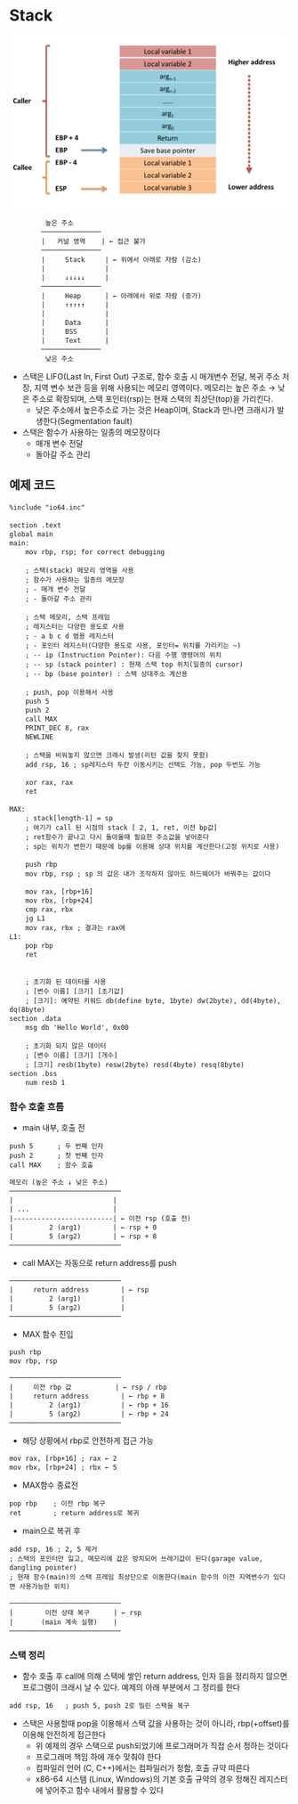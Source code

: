 # Stack

![stack1](images/stack1.png)

```plaintext
         높은 주소
        ───────────────
        |   커널 영역    | ← 접근 불가
        ───────────────
        |     Stack     | ← 위에서 아래로 자람 (감소)
        |               |
        |     ↓↓↓↓↓     |
        ───────────────
        |     Heap      | ← 아래에서 위로 자람 (증가)
        |     ↑↑↑↑↑     |
        |               |
        |     Data      |
        |     BSS       |
        |     Text      |
        ───────────────
         낮은 주소
```

- 스택은 LIFO(Last In, First Out) 구조로, 함수 호출 시 매개변수 전달, 복귀 주소 저장, 지역 변수 보관 등을 위해 사용되는 메모리 영역이다. 메모리는 높은 주소 → 낮은 주소로 확장되며, 스택 포인터(rsp)는 현재 스택의 최상단(top)을 가리킨다.
  - 낮은 주소에서 높은주소로 가는 것은 Heap이며, Stack과 만나면 크래시가 발생한다(Segmentation fault)
- 스택은 함수가 사용하는 일종의 메모장이다
  - 매개 변수 전달
  - 돌아갈 주소 관리

## 예제 코드

```assembly
%include "io64.inc"

section .text
global main
main:
    mov rbp, rsp; for correct debugging

    ; 스택(stack) 메모리 영역을 사용
    ; 함수가 사용하는 일종의 메모장
    ; - 매개 변수 전달
    ; - 돌아갈 주소 관리

    ; 스택 메모리, 스택 프레임
    ; 레지스터는 다양한 용도로 사용
    ; - a b c d 범용 레지스터
    ; - 포인터 레지스터(다양한 용도로 사용, 포인터= 위치를 가리키는 ~)
    ; -- ip (Instruction Pointer): 다음 수행 명령어의 위치
    ; -- sp (stack pointer) : 현재 스택 top 위치(일종의 cursor)
    ; -- bp (base pointer) : 스택 상대주소 계산용

    ; push, pop 이용해서 사용
    push 5
    push 2
    call MAX
    PRINT_DEC 8, rax
    NEWLINE

    ; 스택을 비워놓지 않으면 크래시 발생(리턴 값을 찾지 못함)
    add rsp, 16 ; sp레지스터 두칸 이동시키는 선택도 가능, pop 두번도 가능

    xor rax, rax
    ret

MAX:
    ; stack[length-1] = sp
    ; 여기가 call 된 시점의 stack [ 2, 1, ret, 이전 bp값]
    ; ret함수가 끝나고 다시 돌아올때 필요한 주소값을 넣어준다
    ; sp는 위치가 변한기 때문에 bp를 이용해 상대 위치를 계산한다(고정 위치로 사용)

    push rbp
    mov rbp, rsp ; sp 의 값은 내가 조작하지 않아도 하드웨어가 바꿔주는 값이다

    mov rax, [rbp+16]
    mov rbx, [rbp+24]
    cmp rax, rbx
    jg L1
    mov rax, rbx ; 결과는 rax에
L1:
    pop rbp
    ret


    ; 초기화 된 데이터를 사용
    ; [변수 이름] [크기] [초기값]
    ; [크기]: 예약된 키워드 db(define byte, 1byte) dw(2byte), dd(4byte), dq(8byte)
section .data
    msg db 'Hello World', 0x00

    ; 초기화 되지 않은 데이터
    ; [변수 이름] [크기] [개수]
    ; [크기] resb(1byte) resw(2byte) resd(4byte) resq(8byte)
section .bss
    num resb 1
```

### 함수 호출 흐름

- main 내부, 호출 전

```assembly
push 5      ; 두 번째 인자
push 2      ; 첫 번째 인자
call MAX    ; 함수 호출
```

```plaintext
메모리 (높은 주소 ↓ 낮은 주소)
────────────────────────────
|                         |
| ...                     |
|-------------------------| ← 이전 rsp (호출 전)
|         2 (arg1)        | ← rsp + 0
|         5 (arg2)        | ← rsp + 8
────────────────────────────
```

- call MAX는 자동으로 return address를 push

```plaintext
────────────────────────────
|     return address        | ← rsp
|         2 (arg1)          |
|         5 (arg2)          |
────────────────────────────
```

- MAX 함수 진입

```assembly
push rbp
mov rbp, rsp
```

```plaintext
────────────────────────────
|     이전 rbp 값           | ← rsp / rbp
|     return address        | ← rbp + 8
|         2 (arg1)          | ← rbp + 16
|         5 (arg2)          | ← rbp + 24
────────────────────────────
```

- 해당 상황에서 rbp로 안전하게 접근 가능

```assembly
mov rax, [rbp+16] ; rax ← 2
mov rbx, [rbp+24] ; rbx ← 5
```

- MAX함수 종료전

```assembly
pop rbp    ; 이전 rbp 복구
ret        ; return address로 복귀
```

- main으로 복귀 후

```assembly
add rsp, 16 ; 2, 5 제거
; 스택의 포인터만 잃고, 메모리에 값은 방치되어 쓰레기값이 된다(garage value, dangling pointer)
; 현재 함수(main)의 스택 프레임 최상단으로 이동한다(main 함수의 이전 지역변수가 있다면 사용가능한 위치)
```

```plaintext
────────────────────────────
|        이전 상태 복구      | ← rsp
|       (main 계속 실행)    |
────────────────────────────
```

### 스택 정리

- 함수 호출 후 call에 의해 스택에 쌓인 return address, 인자 등을 정리하지 않으면 프로그램이 크래시 날 수 있다. 예제의 아래 부분에서 그 정리를 한다

```assembly
add rsp, 16   ; push 5, push 2로 밀린 스택을 복구
```

- 스택은 사용할때 pop을 이용해서 스택 값을 사용하는 것이 아니라, rbp(+offset)를 이용해 안전하게 접근한다
  - 위 예제의 경우 스택으로 push되었기에 프로그래머가 직접 순서 정하는 것이다
  - 프로그래머 책임 하에 개수 맞춰야 한다
  - 컴파일러 언어 (C, C++)에서는 컴파일러가 정함, 호출 규약 따른다
  - x86-64 시스템 (Linux, Windows)의 기본 호출 규약의 경우 정해진 레지스터에 넣어주고 함수 내에서 활용할 수 있다